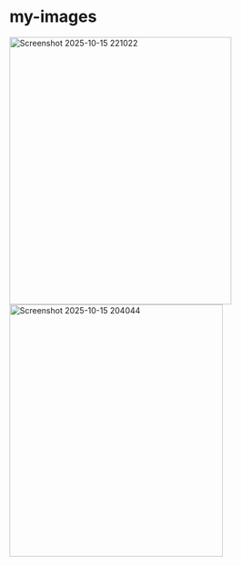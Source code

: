 # my-images
<img width="390" height="471" alt="Screenshot 2025-10-15 221022" src="https://github.com/user-attachments/assets/12c32905-c86f-4fd9-8014-beb0fcc86dad" />
<img width="375" height="444" alt="Screenshot 2025-10-15 204044" src="https://github.com/user-attachments/assets/d22f39d3-5666-4107-a484-55b4168a1ed9" />

